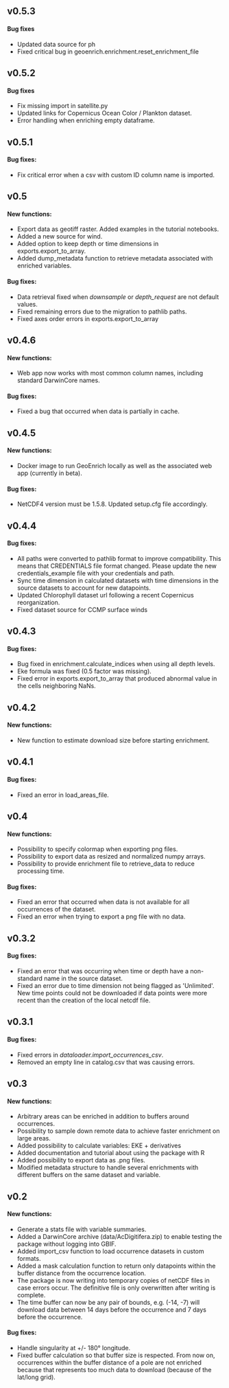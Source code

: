 ## v0.5.3

#### Bug fixes
- Updated data source for ph
- Fixed critical bug in geoenrich.enrichment.reset\_enrichment\_file

## v0.5.2

#### Bug fixes
- Fix missing import in satellite.py
- Updated links for Copernicus Ocean Color / Plankton dataset.
- Error handling when enriching empty dataframe.

## v0.5.1

#### Bug fixes:
- Fix critical error when a csv with custom ID column name is imported.

## v0.5

#### New functions:
- Export data as geotiff raster. Added examples in the tutorial notebooks.
- Added a new source for wind.
- Added option to keep depth or time dimensions in exports.export\_to\_array.
- Added dump_metadata function to retrieve metadata associated with enriched variables.

#### Bug fixes:
- Data retrieval fixed when *downsample* or *depth\_request* are not default values.
- Fixed remaining errors due to the migration to pathlib paths.
- Fixed axes order errors in exports.export\_to\_array

## v0.4.6

#### New functions:
- Web app now works with most common column names, including standard DarwinCore names.

#### Bug fixes:
- Fixed a bug that occurred when data is partially in cache.


## v0.4.5

#### New functions:
- Docker image to run GeoEnrich locally as well as the associated web app (currently in beta).

#### Bug fixes:
- NetCDF4 version must be 1.5.8. Updated setup.cfg file accordingly.

## v0.4.4

#### Bug fixes:
- All paths were converted to pathlib format to improve compatibility. This means that CREDENTIALS file format changed. Please update the new credentials_example file with your credentials and path.
- Sync time dimension in calculated datasets with time dimensions in the source datasets to account for new datapoints.
- Updated Chlorophyll dataset url following a recent Copernicus reorganization.
- Fixed dataset source for CCMP surface winds

## v0.4.3

#### Bug fixes:
- Bug fixed in enrichment.calculate_indices when using all depth levels.
- Eke formula was fixed (0.5 factor was missing).
- Fixed error in exports.export_to_array that produced abnormal value in the cells neighboring NaNs.


## v0.4.2

#### New functions:
- New function to estimate download size before starting enrichment.

## v0.4.1

#### Bug fixes:
- Fixed an error in load\_areas\_file.

## v0.4

#### New functions:
- Possibility to specify colormap when exporting png files.
- Possibility to export data as resized and normalized numpy arrays.
- Possibility to provide enrichment file to retrieve_data to reduce processing time.

#### Bug fixes:
- Fixed an error that occurred when data is not available for all occurrences of the dataset.
- Fixed an error when trying to export a png file with no data.

## v0.3.2

#### Bug fixes:
- Fixed an error that was occurring when time or depth have a non-standard name in the source dataset.
- Fixed an error due to time dimension not being flagged as 'Unlimited'. New time points could not be downloaded if data points were more recent than the creation of the local netcdf file.

## v0.3.1

#### Bug fixes:
- Fixed errors in *dataloader.import_occurrences_csv*.
- Removed an empty line in catalog.csv that was causing errors.


## v0.3

#### New functions:
- Arbitrary areas can be enriched in addition to buffers around occurrences.
- Possibility to sample down remote data to achieve faster enrichment on large areas.
- Added possibility to calculate variables: EKE + derivatives
- Added documentation and tutorial about using the package with R
- Added possibility to export data as .png files.
- Modified metadata structure to handle several enrichments with different buffers on the same dataset and variable.



## v0.2

#### New functions:
- Generate a stats file with variable summaries.
- Added a DarwinCore archive (data/AcDigitifera.zip) to enable testing the package without logging into GBIF.
- Added import_csv function to load occurrence datasets in custom formats.
- Added a mask calculation function to return only datapoints within the buffer distance from the occurrence location.
- The package is now writing into temporary copies of netCDF files in case errors occur. The definitive file is only overwritten after writing is complete.
- The time buffer can now be any pair of bounds, e.g. (-14, -7) will download data between 14 days before the occurrence and 7 days before the occurrence.

#### Bug fixes:
- Handle singularity at +/- 180° longitude.
- Fixed buffer calculation so that buffer size is respected. From now on, occurrences within the buffer distance of a pole are not enriched because that represents too much data to download (because of the lat/long grid).


